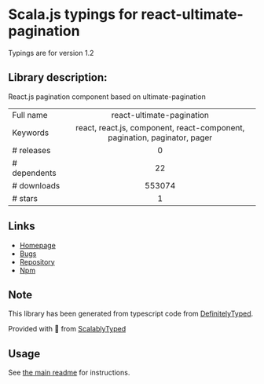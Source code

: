 
# Scala.js typings for react-ultimate-pagination

Typings are for version 1.2

## Library description:
React.js pagination component based on ultimate-pagination

|                    |                 |
| ------------------ | :-------------: |
| Full name          | react-ultimate-pagination |
| Keywords           | react, react.js, component, react-component, pagination, paginator, pager |
| # releases         | 0 |
| # dependents       | 22 |
| # downloads        | 553074 |
| # stars            | 1 |

## Links
- [Homepage](https://github.com/ultimate-pagination/react-ultimate-pagination)
- [Bugs](https://github.com/ultimate-pagination/react-ultimate-pagination/issues)
- [Repository](https://github.com/ultimate-pagination/react-ultimate-pagination)
- [Npm](https://www.npmjs.com/package/react-ultimate-pagination)
    


## Note
This library has been generated from typescript code from [DefinitelyTyped](https://definitelytyped.org).

Provided with :purple_heart: from [ScalablyTyped](https://github.com/oyvindberg/ScalablyTyped)

## Usage
See [the main readme](../../readme.md) for instructions.


